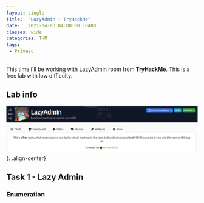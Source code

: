 ```yaml
---
layout: single
title:  "LazyAdmin - TryHackMe"
date:   2021-04-03 04:00:00 -0400
classes: wide
categories: THM
tags:
 - Privesc
---
```


This time i'll be working with [LazyAdmin](https://www.tryhackme.com/room/lazyadmin) room from **TryHackMe**. This is a free lab with low difficulty.

## Lab info

![Lab Info](/images/THM/LazyAdmin/00-lab-info.png "Machine Info"){: .align-center}


## Task 1 - Lazy Admin


### Enumeration


